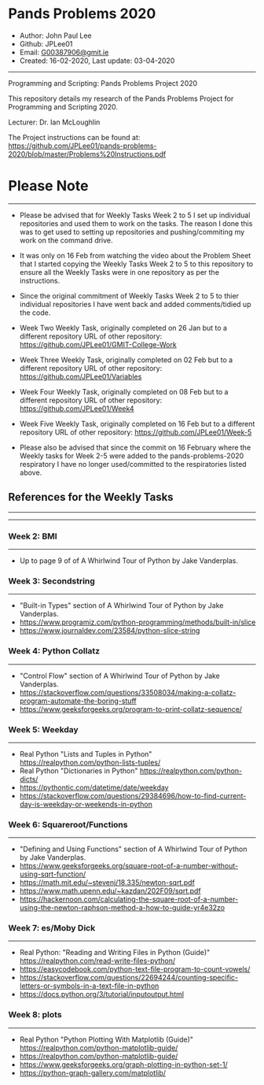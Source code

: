 # Pands Problems 2020

* Author: John Paul Lee
* Github: JPLee01
* Email: G00387906@gmit.ie
* Created: 16-02-2020, Last update: 03-04-2020
------------------------------------------------------------------------------------------------
Programming and Scripting: Pands Problems Project 2020

This repository details my research  of the Pands Problems Project for Programming and Scripting 2020.

Lecturer: Dr. Ian McLoughlin

The Project instructions can be found at: https://github.com/JPLee01/pands-problems-2020/blob/master/Problems%20Instructions.pdf

# Please Note
------------------------------------------------------------------------------------------------
* Please be advised that for Weekly Tasks Week 2 to 5 I set up individual repositories and used them to work on the tasks. The reason I done this was to get used to setting up repositories and pushing/commiting my work on the command drive. 

* It was only on 16 Feb from watching the video about the Problem Sheet that I started copying the Weekly Tasks Week 2 to 5 to this repository to ensure all the Weekly Tasks were in one repository as per the instructions.

* Since the original commitment of Weekly Tasks Week 2 to 5 to thier individual repositories I have went back and added comments/tidied up the code.

* Week Two Weekly Task, originally completed on 26 Jan but to a different repository
URL of other repository: https://github.com/JPLee01/GMIT-College-Work

* Week Three Weekly Task, originally completed on 02 Feb but to a different repository
URL of other repository: https://github.com/JPLee01/Variables

* Week Four Weekly Task, originally completed on 08 Feb but to a different repository
URL of other repository: https://github.com/JPLee01/Week4

* Week Five Weekly Task, originally completed on 16 Feb but to a different repository
URL of other repository: https://github.com/JPLee01/Week-5

* Please also be advised that since the commit on 16 February where the Weekly tasks for Week 2-5 were added to the pands-problems-2020 respiratory I have no longer used/committed to the respiratories listed above.

## References for the Weekly Tasks
------------------------------------------------------------------------------------------------
------------------------------------------------------------------------------------------------

### Week 2: BMI
------------------------------------------------------------------------------------------------
* Up to page 9 of of A Whirlwind Tour of Python by Jake Vanderplas.


### Week 3: Secondstring
------------------------------------------------------------------------------------------------
* "Built-in Types" section of A Whirlwind Tour of Python by Jake Vanderplas.
* https://www.programiz.com/python-programming/methods/built-in/slice
* https://www.journaldev.com/23584/python-slice-string


### Week 4: Python Collatz
------------------------------------------------------------------------------------------------
* "Control Flow" section of A Whirlwind Tour of Python by Jake Vanderplas.
* https://stackoverflow.com/questions/33508034/making-a-collatz-program-automate-the-boring-stuff
* https://www.geeksforgeeks.org/program-to-print-collatz-sequence/


### Week 5: Weekday
------------------------------------------------------------------------------------------------
* Real Python "Lists and Tuples in Python" https://realpython.com/python-lists-tuples/
* Real Python "Dictionaries in Python" https://realpython.com/python-dicts/
* https://pythontic.com/datetime/date/weekday
* https://stackoverflow.com/questions/29384696/how-to-find-current-day-is-weekday-or-weekends-in-python


### Week 6: Squareroot/Functions
------------------------------------------------------------------------------------------------
* "Defining and Using Functions" section of A Whirlwind Tour of Python by Jake Vanderplas.
* https://www.geeksforgeeks.org/square-root-of-a-number-without-using-sqrt-function/
* https://math.mit.edu/~stevenj/18.335/newton-sqrt.pdf
* https://www.math.upenn.edu/~kazdan/202F09/sqrt.pdf
* https://hackernoon.com/calculating-the-square-root-of-a-number-using-the-newton-raphson-method-a-how-to-guide-yr4e32zo


### Week 7: es/Moby Dick
------------------------------------------------------------------------------------------------
* Real Python: "Reading and Writing Files in Python (Guide)" https://realpython.com/read-write-files-python/
* https://easycodebook.com/python-text-file-program-to-count-vowels/
* https://stackoverflow.com/questions/22694244/counting-specific-letters-or-symbols-in-a-text-file-in-python
* https://docs.python.org/3/tutorial/inputoutput.html


### Week 8: plots
------------------------------------------------------------------------------------------------
* Real Python "Python Plotting With Matplotlib (Guide)" https://realpython.com/python-matplotlib-guide/
* https://realpython.com/python-matplotlib-guide/
* https://www.geeksforgeeks.org/graph-plotting-in-python-set-1/
* https://python-graph-gallery.com/matplotlib/


 